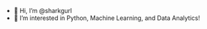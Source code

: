 - 👋 Hi, I’m @sharkgurl
- 👀 I’m interested in Python, Machine Learning, and Data Analytics!



<!---
sharkgurl/sharkgurl is a ✨ special ✨ repository because its `README.md` (this file) appears on your GitHub profile.
You can click the Preview link to take a look at your changes.
--->
